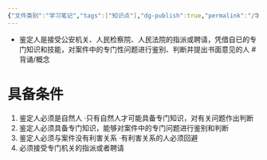 ```yaml
---
{"文件类别":"学习笔记","tags":["知识点"],"dg-publish":true,"permalink":"/学习笔记/知识点cheese/鉴定人/","dgPassFrontmatter":true,"created":"2024-09-14T16:00:38.794+08:00","updated":"2024-09-14T16:03:01.514+08:00"}
---
```


- 鉴定人是接受公安机关、人民检察院、人民法院的指派或聘请，凭借自已的专门知识和技能，对案件中的专门性问题进行鉴别、判断并提出书面意见的人 #背诵/概念 
# 具备条件 
1. 鉴定人必须是自然人
·只有自然人才可能具备专门知识，对有关问题作出判断
2. 鉴定人必须具备专门知识，能够对案件中的专门问题进行鉴别和判断
3. 鉴定人必须与案件没有利害关系
·有利害关系的人必须回避
4. 必须接受专门机关的指派或者聘请